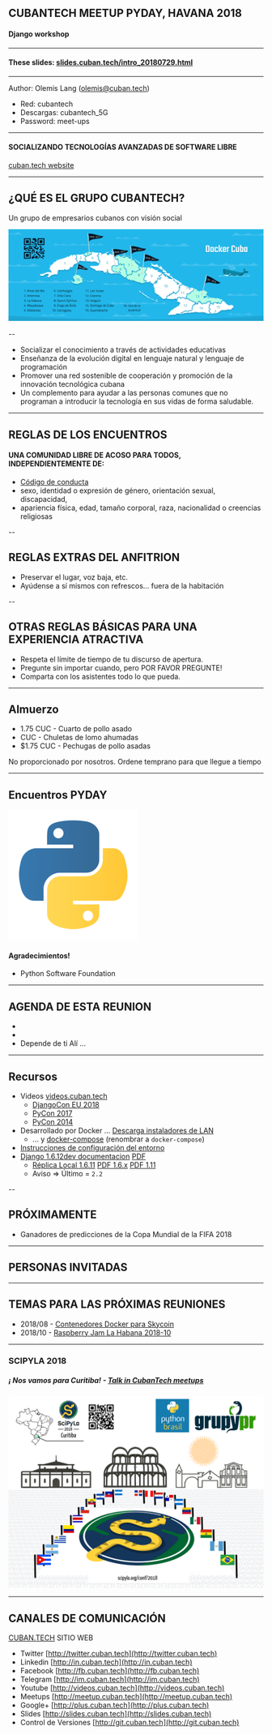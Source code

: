 
## CUBANTECH MEETUP PYDAY, HAVANA 2018
#### Django workshop

----------------

#### These slides: [slides.cuban.tech/intro_20180729.html](http://slides.cuban.tech/intro_20180729.html)

------------

Author: Olemis Lang (olemis@cuban.tech)

- Red:   cubantech
- Descargas: cubantech_5G
- Password: meet-ups

------------

#### SOCIALIZANDO TECNOLOGÍAS AVANZADAS DE SOFTWARE LIBRE

[cuban.tech website](http://cuban.tech)

---

## ¿QUÉ ES EL GRUPO CUBANTECH?

Un grupo de empresarios cubanos con visión social

![](img/cubantech.map.png)

--

- Socializar el conocimiento a través de actividades educativas
- Enseñanza de la evolución digital en lenguaje natural y lenguaje de programación
- Promover una red sostenible de cooperación y promoción de la innovación tecnológica cubana
- Un complemento para ayudar a las personas comunes que no programan a introducir la tecnología en sus vidas de forma saludable.
---

## REGLAS DE LOS ENCUENTROS

#### UNA COMUNIDAD LIBRE DE ACOSO PARA TODOS, INDEPENDIENTEMENTE DE:

- [Código de conducta](https://github.com/nodeschool/havana/blob/master/Code_of_Conduct.md)
- sexo, identidad o expresión de género, orientación sexual, discapacidad,
- apariencia física, edad, tamaño corporal, raza, nacionalidad o creencias religiosas

--


## REGLAS EXTRAS DEL ANFITRION

- Preservar el lugar, voz baja, etc.
- Ayúdense a sí mismos con refrescos... fuera de la habitación

--

## OTRAS REGLAS BÁSICAS PARA UNA EXPERIENCIA ATRACTIVA

- Respeta el límite de tiempo de tu discurso de apertura.
- Pregunte sin importar cuando, pero POR FAVOR PREGUNTE!
- Comparta con los asistentes todo lo que pueda.

---

## Almuerzo

- 1.75 CUC - Cuarto de pollo asado
- CUC - Chuletas de lomo ahumadas
- $1.75 CUC - Pechugas de pollo asadas

No proporcionado por nosotros. Ordene temprano para que llegue a tiempo

---

## Encuentros PYDAY

![](img/python-logo.png)

#### Agradecimientos!

- Python Software Foundation

---

## AGENDA DE ESTA REUNION

- 
- 
- Depende de ti Al&iacute; ...

---

## Recursos

- Videos [videos.cuban.tech](http://videos.cuban.tech)
  * [DjangoCon EU 2018](http://videos.cuban.tech/DjangoCon%20Europe%202018%20in%20%20Heidelberg)
  * [PyCon 2017](http://videos.cuban.tech/pycon.2017/)
  * [PyCon 2014](http://videos.cuban.tech/pycon.2014/)
- Desarrollado por Docker ... [Descarga instaladores de LAN](ftp://qnap01.local/Public/soft/docker/)
  * ... y [docker-compose](ftp://qnap01.local/Public/soft/docker/docker-compose-1.17.1-Linux-x86_64) (renombrar a `docker-compose`)
- [Instrucciones de configuración del entorno](ftp://qnap01.local/Public/meetup/taller_django_20180729/taller/index.html)
- [Django 1.6.12dev documentacion](https://django.readthedocs.io/en/1.6.x/)
  [PDF](https://media.readthedocs.org/pdf/django/1.6.x/django.pdf)
  * [Réplica Local 1.6.11](http://pkgdocs.cuban.tech/python-django-doc/html/)
    [PDF 1.6.x](ftp://qnap01.local/Public/meetup/taller_django_20180729/taller/resources/django-docs-1.6.12dev.pdf)
    [PDF 1.11](ftp://qnap01.local/Public/meetup/taller_django_20180729/taller/resources/django-docs-1.11.zip)
  * Aviso => Último = `2.2`

--

## PRÓXIMAMENTE

- Ganadores de predicciones de la Copa Mundial de la FIFA 2018

---

## PERSONAS INVITADAS

---

## TEMAS PARA LAS PRÓXIMAS REUNIONES

- 2018/08 - [Contenedores Docker para Skycoin](http://docker.cuban.tech/events/253171588/)
- 2018/10 - [Raspberry Jam La Habana 2018-10](http://meetup.cuban.tech/events/253172694/)

---

### SCIPYLA 2018

##### &iexcl; Nos vamos para Curitiba! - [Talk in CubanTech meetups](http://forms.cuban.tech/cubantech-speak)

![](img/scipyla2018.annonce.png)

---

## CANALES DE COMUNICACIÓN

[CUBAN.TECH](http://cuban.tech) SITIO WEB

- Twitter [http://twitter.cuban.tech](http://twitter.cuban.tech)
- Linkedin [http://in.cuban.tech](http://in.cuban.tech)
- Facebook [http://fb.cuban.tech](http://fb.cuban.tech)
- Telegram [http://im.cuban.tech](http://im.cuban.tech)
- Youtube [http://videos.cuban.tech](http://videos.cuban.tech)
- Meetups [http://meetup.cuban.tech](http://meetup.cuban.tech)
- Google+ [http://plus.cuban.tech](http://plus.cuban.tech)
- Slides [http://slides.cuban.tech](http://slides.cuban.tech)
- Control de Versiones [http://git.cuban.tech](http://git.cuban.tech)